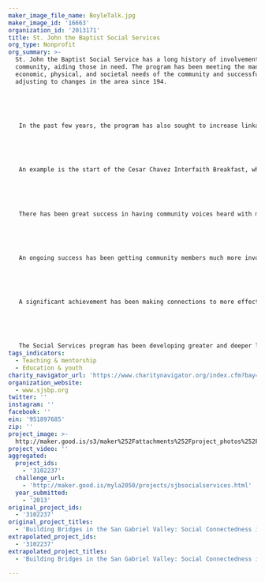 ```yaml
---
maker_image_file_name: BoyleTalk.jpg
maker_image_id: '16663'
organization_id: '2013171'
title: St. John the Baptist Social Services
org_type: Nonprofit
org_summary: >-
  St. John the Baptist Social Service has a long history of involvement in the
  community, aiding those in need. The program has been meeting the many
  economic, physical, and societal needs of the community and successfully
  adjusting to changes in the area since 194.
   
   
   
   
   
   In the past few years, the program has also sought to increase linkages between different parts of society. Baldwin Park and surrounding cities have had some issues with having government, business, organizations, and the population working together such as with redevelopment issues. 
   
   
   
   
   
   An example is the start of the Cesar Chavez Interfaith Breakfast, which for the first time brought together community leaders, business owners, labor leaders, clergy from several denominations, public sector employees, and politicians together in a non-formal gathering. The event allows people to meet others while also hearing different perspectives, such as a rabbi who worked with Cesar Chavez to a local graduate who has become principal of one of the city’s high schools. Attendees leave with new contacts and possibilities.
   
   
   
   
   
   There has been great success in having community voices heard with more influence at city hall. After a fatal traffic accident, the program teamed with LA Voice and other congregations to seek a solution to an ongoing danger. This combined campaign led to a rapid decision by the city to install a new traffic light, which is now in service. The campaign prompted local officials to act far faster than normal.
   
   
   
   
   
   An ongoing success has been getting community members much more involved in local issues. An example is the city’s study of whether to retain the local police department or contract with the Los Angeles Sheriff’s Department. Now, community members are attending hearings, giving their opinions and staying informed of events in the debate. In previous years this process would largely have been ignored by the public and not been influenced by their views. The local officials now know their decisions are being monitored. Creating public accountability is a major gain for this area.
   
   
   
   
   
   A significant achievement has been making connections to more effectively serve those in need, something that before was more provincial. The Social Services program has adjusted the annual Thanksgiving food drive to partner with the school district and their family liaison officers to identify people in need. This has led to a much better evaluation of the needs of the community and reduced fraud. Now, verified families in need have Thanksgiving food boxes delivered to their homes. This partnership is helping both parties ensure aid is effective to maximize results. 
   
   
   
   
   
   The Social Services program has been developing greater and deeper linkages in the community to provide better delivery of resources. This project will take this process even further to yield wonderful dividends. The foundation of social connectedness has been established; now, the program looks to grow the structure.
tags_indicators:
  - Teaching & mentorship
  - Education & youth
charity_navigator_url: 'https://www.charitynavigator.org/index.cfm?bay=search.profile&ein=951897685'
organization_website:
  - www.sjsbp.org
twitter: ''
instagram: ''
facebook: ''
ein: '951897685'
zip: ''
project_image: >-
  http://maker.good.is/s3/maker%252Fattachments%252Fproject_photos%252Fimages%252F16663%252Fdisplay%252FBoyleTalk.jpg=c570x385
project_video: ''
aggregated:
  project_ids:
    - '3102237'
  challenge_url:
    - 'http://maker.good.is/myla2050/projects/sjbsocialservices.html'
  year_submitted:
    - '2013'
original_project_ids:
  - '3102237'
original_project_titles:
  - 'Building Bridges in the San Gabriel Valley: Social Connectedness in Action'
extrapolated_project_ids:
  - '3102237'
extrapolated_project_titles:
  - 'Building Bridges in the San Gabriel Valley: Social Connectedness in Action'

---
```

